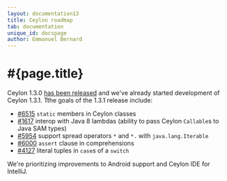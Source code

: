 ```yaml
---
layout: documentation13
title: Ceylon roadmap
tab: documentation
unique_id: docspage
author: Emmanuel Bernard
---
```

# #{page.title}

Ceylon 1.3.0 [has been released](/download) and we've already started
development of Ceylon 1.3.1. Tthe goals of the 1.3.1 release include:

- [#6515](https://github.com/ceylon/ceylon/issues/6515) `static` 
  members in Ceylon classes
- [#1617](https://github.com/ceylon/ceylon/issues/1617) interop with 
  Java 8 lambdas (ability to pass Ceylon `Callable`s to Java SAM types)
- [#5954](https://github.com/ceylon/ceylon/issues/5954) support spread
  operators `*` and `*.` with `java.lang.Iterable`
- [#6000](https://github.com/ceylon/ceylon/issues/6000) `assert` clause
  in comprehensions
- [#4127](https://github.com/ceylon/ceylon/issues/4127) literal tuples
  in `case`s of a `switch`

We're prioritizing improvements to Android support and Ceylon IDE for 
IntelliJ.

<!--
## Current progress for Ceylon 1.3

<div id="milestones-progress">
    <div id="milestone-overall">Loading…</div>
    <h3>Detail</h3>
    <div data-title="Typechecker / language specification" data-repo="ceylon-spec" data-milestone="12">Loading…</div>
    <div data-title="Model" data-repo="ceylon-model" data-milestone="2">Loading…</div>
    <div data-title="JVM compiler / documentation compiler" data-repo="ceylon-compiler" data-milestone="12">Loading…</div>
    <div data-title="JS compiler" data-repo="ceylon-js" data-milestone="9">Loading…</div>
    <div data-title="Language module" data-repo="ceylon.language" data-milestone="11">Loading…</div>
    <div data-title="Module resolver" data-repo="ceylon-module-resolver" data-milestone="11">Loading…</div>
    <div data-title="Runtime" data-repo="ceylon-runtime" data-milestone="12">Loading…</div>
    <div data-title="Common" data-repo="ceylon-common" data-milestone="8">Loading…</div>
    <div data-title="Eclipse IDE" data-repo="ceylon-ide-eclipse" data-milestone="12">Loading…</div>
    <div data-title="IntelliJ IDE" data-repo="ceylon-ide-intellij" data-milestone="1">Loading…</div>
    <div data-title="Common IDE code" data-repo="ceylon-ide-common" data-milestone="1">Loading…</div>
    <div data-title="SDK" data-repo="ceylon-sdk" data-milestone="9">Loading…</div>
    <div data-title="Formatter" data-repo="ceylon.formatter" data-milestone="7">Loading…</div>
    <div data-title="Distribution" data-repo="ceylon-dist" data-milestone="9">Loading…</div>
</div>
-->

